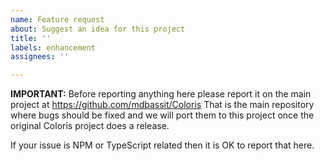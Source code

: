 ```yaml
---
name: Feature request
about: Suggest an idea for this project
title: ''
labels: enhancement
assignees: ''

---
```


**IMPORTANT:** Before reporting anything here please report it on the main project at https://github.com/mdbassit/Coloris That is the main repository where bugs should be fixed and we will port them to this project once the original Coloris project does a release.

If your issue is NPM or TypeScript related then it is OK to report that here.
